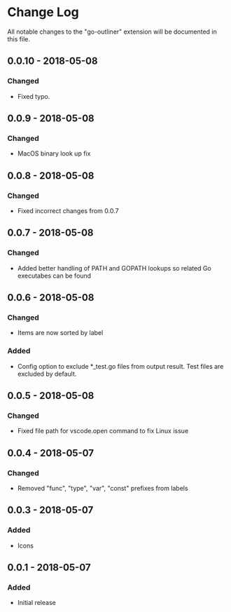 # Change Log
All notable changes to the "go-outliner" extension will be documented in this file.

## 0.0.10 - 2018-05-08
### Changed
- Fixed typo.

## 0.0.9 - 2018-05-08
### Changed
- MacOS binary look up fix

## 0.0.8 - 2018-05-08
### Changed
- Fixed incorrect changes from 0.0.7

## 0.0.7 - 2018-05-08
### Changed
- Added better handling of PATH and GOPATH lookups so related Go executabes can be found

## 0.0.6 - 2018-05-08
### Changed
- Items are now sorted by label

### Added
- Config option to exclude *_test.go files from output result. Test files are excluded by default.

## 0.0.5 - 2018-05-08
### Changed
- Fixed file path for vscode.open command to fix Linux issue

## 0.0.4 - 2018-05-07
### Changed
- Removed "func", "type", "var", "const" prefixes from labels

## 0.0.3 - 2018-05-07
### Added
- Icons

## 0.0.1 - 2018-05-07
### Added
- Initial release